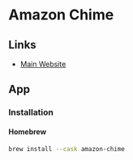 # Amazon Chime

## Links

- [Main Website](https://aws.amazon.com/chime)

## App

### Installation

#### Homebrew

```sh
brew install --cask amazon-chime
```
